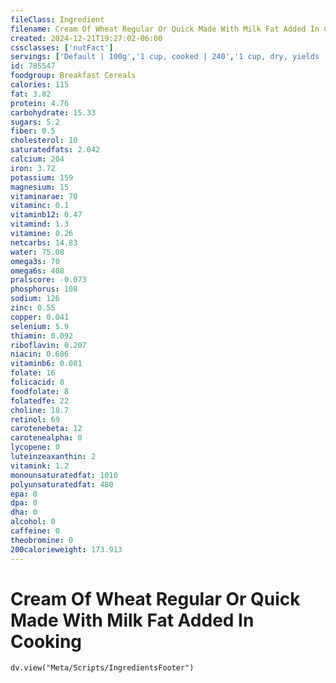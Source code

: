 ```yaml
---
fileClass: Ingredient
filename: Cream Of Wheat Regular Or Quick Made With Milk Fat Added In Cooking
created: 2024-12-21T19:27:02-06:00
cssclasses: ['nutFact']
servings: ['Default | 100g','1 cup, cooked | 240','1 cup, dry, yields | 965','1 oz, dry, yields | 205']
id: 785547
foodgroup: Breakfast Cereals
calories: 115
fat: 3.82
protein: 4.76
carbohydrate: 15.33
sugars: 5.2
fiber: 0.5
cholesterol: 10
saturatedfats: 2.042
calcium: 204
iron: 3.72
potassium: 159
magnesium: 15
vitaminarae: 70
vitaminc: 0.1
vitaminb12: 0.47
vitamind: 1.3
vitamine: 0.26
netcarbs: 14.83
water: 75.08
omega3s: 70
omega6s: 408
pralscore: -0.073
phosphorus: 108
sodium: 126
zinc: 0.55
copper: 0.041
selenium: 5.9
thiamin: 0.092
riboflavin: 0.207
niacin: 0.606
vitaminb6: 0.081
folate: 16
folicacid: 8
foodfolate: 8
folatedfe: 22
choline: 18.7
retinol: 69
carotenebeta: 12
carotenealpha: 0
lycopene: 0
luteinzeaxanthin: 2
vitamink: 1.2
monounsaturatedfat: 1010
polyunsaturatedfat: 480
epa: 0
dpa: 0
dha: 0
alcohol: 0
caffeine: 0
theobromine: 0
200calorieweight: 173.913
---
```


# Cream Of Wheat Regular Or Quick Made With Milk Fat Added In Cooking

```dataviewjs
dv.view("Meta/Scripts/IngredientsFooter")
```